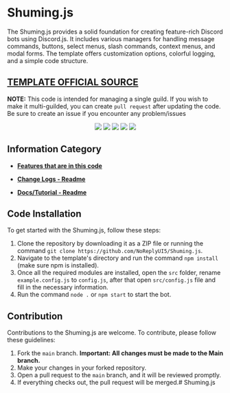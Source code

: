 # Shuming.js

The Shuming.js provides a solid foundation for creating feature-rich Discord bots using Discord.js. It includes various managers for handling message commands, buttons, select menus, slash commands, context menus, and modal forms. The template offers customization options, colorful logging, and a simple code structure.

## [TEMPLATE OFFICIAL SOURCE](https://GitHub.com/RileCraft/DiscordBot-Template)
**NOTE:** This code is intended for managing a single guild. If you wish to make it multi-guilded, you can create `pull request` after updating the code. Be sure to create an issue if you encounter any problem/issues

<p align="center">
  <a href="https://github.com/NoReplyUI5?tab=followers"><img src="https://img.shields.io/github/followers/NoReplyUI5?label=Followers&style=for-the-badge"></a>
  <a href="https://mxtiy.vercel.app/discord/shuming"><img src="https://img.shields.io/badge/discord-invite-5865f2?style=for-the-badge&logo=discord&logoColor=white"></a>
  <img src="https://img.shields.io/github/issues/NoReplyUI5/Shuming.js.svg?style=for-the-badge">
  <img src="https://img.shields.io/github/forks/NoReplyUI5/Shuming.js.svg?style=for-the-badge">
  <img src="https://img.shields.io/github/stars/NoReplyUI5/Shuming.js.svg?style=for-the-badge">
</p>

## Information Category

- **[Features that are in this code](https://github.com/NoReplyUI5/Shuming.js/blob/main/DOCS/FEATURES.md)**

- **[Change Logs - Readme](https://github.com/NoReplyUI5/Shuming.js/blob/main/DOCS/CHANGELOG.md)**
- **[Docs/Tutorial - Readme](https://github.com/NoReplyUI5/Shuming.js/blob/main/DOCS/TUTORIAL.md)**

## Code Installation

To get started with the Shuming.js, follow these steps:

1. Clone the repository by downloading it as a ZIP file or running the command `git clone https://github.com/NoReplyUI5/Shuming.js`.
2. Navigate to the template's directory and run the command `npm install` (make sure npm is installed).
3. Once all the required modules are installed, open the `src` folder, rename `example.config.js` to `config.js`, after that open `src/config.js` file and fill in the necessary information.
4. Run the command `node .` or `npm start` to start the bot.

## Contribution

Contributions to the Shuming.js are welcome. To contribute, please follow these guidelines:

1. Fork the `main` branch. **Important: All changes must be made to the Main branch.**
2. Make your changes in your forked repository.
3. Open a pull request to the `main` branch, and it will be reviewed promptly.
4. If everything checks out, the pull request will be merged.# Shuming.js
